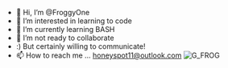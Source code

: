 - 👋 Hi, I’m @FroggyOne
- 👀 I’m interested in learning to code
- 🌱 I’m currently learning BASH
- 💞️ I’m not ready to collaborate
- :) But certainly willing to communicate!
- 📫 How to reach me ... honeyspot11@outlook.com
![G_FROG](https://github.com/FroggyOne/FroggyOne/assets/149318267/deff19e0-2f28-4e91-9024-97d40e82bc41)

<!---
FroggyOne/FroggyOne is a ✨ special ✨ repository because its `README.md` (this file) appears on your GitHub profile.
You can click the Preview link to take a look at your changes.
--->
